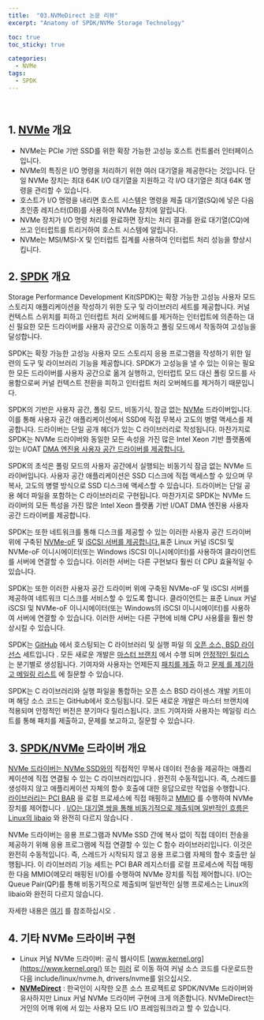 ```yaml
---
title:  "03.NVMeDirect 논문 리뷰"
excerpt: "Anatomy of SPDK/NVMe Storage Technology"

toc: true
toc_sticky: true

categories:
  - NVMe
tags:
  - SPDK
---
```


<br>



## **1. [NVMe](http://www.nvmexpress.org/) 개요**

- NVMe는 PCIe 기반 SSD를 위한 확장 가능한 고성능 호스트 컨트롤러 인터페이스입니다.
- NVMe의 특징은 I/O 명령을 처리하기 위한 여러 대기열을 제공한다는 것입니다. 단일 NVMe 장치는 최대 64K I/O 대기열을 지원하고 각 I/O 대기열은 최대 64K 명령을 관리할 수 있습니다.
- 호스트가 I/O 명령을 내리면 호스트 시스템은 명령을 제출 대기열(SQ)에 넣은 다음 초인종 레지스터(DB)를 사용하여 NVMe 장치에 알립니다.
- NVMe 장치가 I/O 명령 처리를 완료하면 장치는 처리 결과를 완료 대기열(CQ)에 쓰고 인터럽트를 트리거하여 호스트 시스템에 알립니다.
- NVMe는 MSI/MSI-X 및 인터럽트 집계를 사용하여 인터럽트 처리 성능을 향상시킵니다.



## **2. [SPDK](http://www.spdk.io/) 개요**

Storage Performance Development Kit(SPDK)는 확장 가능한 고성능 사용자 모드 스토리지 애플리케이션을 작성하기 위한 도구 및 라이브러리 세트를 제공합니다. 커널 컨텍스트 스위치를 피하고 인터럽트 처리 오버헤드를 제거하는 인터럽트에 의존하는 대신 필요한 모든 드라이버를 사용자 공간으로 이동하고 폴링 모드에서 작동하여 고성능을 달성합니다.

SPDK는 확장 가능한 고성능 사용자 모드 스토리지 응용 프로그램을 작성하기 위한 일련의 도구 및 라이브러리 기능을 제공합니다. SPDK가 고성능을 낼 수 있는 이유는 필요한 모든 드라이버를 사용자 공간으로 옮겨 실행하고, 인터럽트 모드 대신 폴링 모드를 사용함으로써 커널 컨텍스트 전환을 피하고 인터럽트 처리 오버헤드를 제거하기 때문입니다.

SPDK의 기반은 사용자 공간, 폴링 모드, 비동기식, 잠금 없는 [NVMe](http://www.nvmexpress.org/) 드라이버입니다. 이를 통해 사용자 공간 애플리케이션에서 SSD에 직접 무복사 고도의 병렬 액세스를 제공합니다. 드라이버는 단일 공개 헤더가 있는 C 라이브러리로 작성됩니다. 마찬가지로 SPDK는 NVMe 드라이버와 동일한 모든 속성을 가진 많은 Intel Xeon 기반 플랫폼에 있는 I/OAT [DMA 엔진용 사용자 공간 드라이버를 제공합니다.](https://en.wikipedia.org/wiki/Direct_memory_access)

SPDK의 초석은 폴링 모드의 사용자 공간에서 실행되는 비동기식 잠금 없는 NVMe 드라이버입니다. 사용자 공간 애플리케이션은 SSD 디스크에 직접 액세스할 수 있으며 무복사, 고도의 병렬 방식으로 SSD 디스크에 액세스할 수 있습니다. 드라이버는 단일 공용 헤더 파일을 포함하는 C 라이브러리로 구현됩니다. 마찬가지로 SPDK는 NVMe 드라이버의 모든 특성을 가진 많은 Intel Xeon 플랫폼 기반 I/OAT DMA 엔진용 사용자 공간 드라이버를 제공합니다.

SPDK는 또한 네트워크를 통해 디스크를 제공할 수 있는 이러한 사용자 공간 드라이버 위에 구축된 [NVMe-oF](http://www.nvmexpress.org/nvm-express-over-fabrics-specification-released) 및 [iSCSI 서버를 제공합니다.](https://en.wikipedia.org/wiki/ISCSI)표준 Linux 커널 iSCSI 및 NVMe-oF 이니시에이터(또는 Windows iSCSI 이니시에이터)를 사용하여 클라이언트를 서버에 연결할 수 있습니다. 이러한 서버는 다른 구현보다 훨씬 더 CPU 효율적일 수 있습니다.

SPDK는 또한 이러한 사용자 공간 드라이버 위에 구축된 NVMe-oF 및 iSCSI 서버를 제공하여 네트워크 디스크를 서비스할 수 있도록 합니다. 클라이언트는 표준 Linux 커널 iSCSI 및 NVMe-oF 이니시에이터(또는 Windows의 iSCSI 이니시에이터)를 사용하여 서버에 연결할 수 있습니다. 이러한 서버는 다른 구현에 비해 CPU 사용률을 훨씬 향상시킬 수 있습니다.

SPDK는 [GitHub](https://github.com/spdk/spdk) 에서 호스팅되는 C 라이브러리 및 실행 파일 의 [오픈 소스, BSD 라이선스](https://opensource.org/licenses/BSD-3-Clause) 세트입니다 . 모든 새로운 개발은 [마스터 브랜치](https://github.com/spdk/spdk/tree/master) 에서 수행 되며 [안정적인 릴리스](https://github.com/spdk/spdk/releases) 는 분기별로 생성됩니다. 기여자와 사용자는 언제든지 [패치를 제출](http://www.spdk.io/development/) 하고 [문제 를 제기하고 ](https://github.com/spdk/spdk/issues)[메일링 리스트](https://lists.01.org/mailman/listinfo/spdk) 에 질문할 수 있습니다.

SPDK는 C 라이브러리와 실행 파일을 통합하는 오픈 소스 BSD 라이센스 개발 키트이며 해당 소스 코드는 GitHub에서 호스팅됩니다. 모든 새로운 개발은 마스터 브랜치에 적용되며 안정적인 버전은 분기마다 릴리스됩니다. 코드 기여자와 사용자는 메일링 리스트를 통해 패치를 제출하고, 문제를 보고하고, 질문할 수 있습니다.



## **3. [SPDK/NVMe](http://www.spdk.io/doc/nvme.html) 드라이버 개요**

[NVMe 드라이버는 NVMe SSD와의](http://nvmexpress.org/) 직접적인 무복사 데이터 전송을 제공하는 애플리케이션에 직접 연결될 수 있는 C 라이브러리입니다 . 완전히 수동적입니다. 즉, 스레드를 생성하지 않고 애플리케이션 자체의 함수 호출에 대한 응답으로만 작업을 수행합니다. [라이브러리는 PCI BAR](https://en.wikipedia.org/wiki/PCI_configuration_space) 을 로컬 프로세스에 직접 매핑하고 [MMIO](https://en.wikipedia.org/wiki/Memory-mapped_I/O) 를 수행하여 NVMe 장치를 제어합니다 . [I/O는 대기열 쌍을 통해 비동기적으로 제출되며 일반적인 흐름은 Linux의 libaio](http://man7.org/linux/man-pages/man2/io_submit.2.html) 와 완전히 다르지 않습니다 .

NVMe 드라이버는 응용 프로그램과 NVMe SSD 간에 복사 없이 직접 데이터 전송을 제공하기 위해 응용 프로그램에 직접 연결할 수 있는 C 함수 라이브러리입니다. 이것은 완전히 수동적입니다. 즉, 스레드가 시작되지 않고 응용 프로그램 자체의 함수 호출만 실행됩니다. 이 라이브러리 기능 세트는 PCI BAR 레지스터를 로컬 프로세스에 직접 매핑한 다음 MMIO(메모리 매핑된 I/O)를 수행하여 NVMe 장치를 직접 제어합니다. I/O는 Queue Pair(QP)를 통해 비동기적으로 제출되며 일반적인 실행 프로세스는 Linux의 libaio와 완전히 다르지 않습니다.

자세한 내용은 [여기](http://www.spdk.io/doc/nvme.html) 를 참조하십시오 .



## **4. 기타 NVMe 드라이버 구현**

- Linux 커널 NVMe 드라이버: 공식 웹사이트 [www.kernel.org](https://www.kernel.org/) 또는 [미러](https://mirror.tuna.tsinghua.edu.cn/) 로 이동 하여 커널 소스 코드를 다운로드한 다음 include/linux/nvme.h, drivers/nvme를 읽으십시오.
- **[NVMeDirect](https://github.com/nvmedirect/nvmedirect)** : 한국인이 시작한 오픈 소스 프로젝트로 SPDK/NVMe 드라이버와 유사하지만 Linux 커널 NVMe 드라이버 구현에 크게 의존합니다. NVMeDirect는 거인의 어깨 위에 서 있는 사용자 모드 I/O 프레임워크라고 할 수 있습니다.

